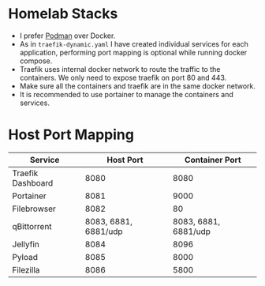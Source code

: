 # Homelab Stacks
- I prefer [Podman](https://podman.io) over Docker.
- As in `traefik-dynamic.yaml` I have created individual services for each application, performing port mapping is optional while running docker compose.
- Traefik uses internal docker network to route the traffic to the containers. We only need to expose traefik on port 80 and 443.
- Make sure all the containers and traefik are in the same docker network.
- It is recommended to use portainer to manage the containers and services.

# Host Port Mapping
| Service           | Host Port            | Container Port        |
|-------------------|----------------------|-----------------------|
| Traefik Dashboard | 8080                 | 8080                  |
| Portainer         | 8081                 | 9000                  |
| Filebrowser       | 8082                 | 80                    |
| qBittorrent       | 8083, 6881, 6881/udp | 8083, 6881, 6881/udp  |
| Jellyfin          | 8084                 | 8096                  |
| Pyload            | 8085                 | 8000                  |
| Filezilla         | 8086                 | 5800                  |

